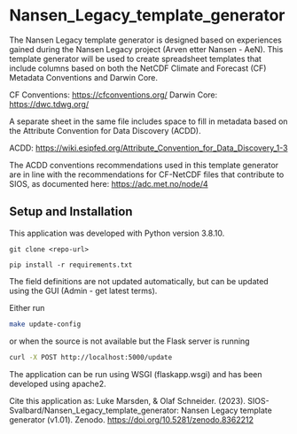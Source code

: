 # Nansen_Legacy_template_generator

The Nansen Legacy template generator is designed based on experiences gained during the Nansen Legacy project (Arven etter Nansen - AeN). This template generator will be used to create spreadsheet templates that include columns based on both the NetCDF Climate and Forecast (CF) Metadata Conventions and Darwin Core.

CF Conventions: https://cfconventions.org/
Darwin Core: https://dwc.tdwg.org/

A separate sheet in the same file includes space to fill in metadata based on the Attribute Convention for Data Discovery (ACDD).

ACDD: https://wiki.esipfed.org/Attribute_Convention_for_Data_Discovery_1-3

The ACDD conventions recommendations used in this template generator are in line with the recommendations for CF-NetCDF files that contribute to SIOS, as documented here:
https://adc.met.no/node/4

## Setup and Installation

This application was developed with Python version 3.8.10.

```
git clone <repo-url>

pip install -r requirements.txt
```

The field definitions are not updated automatically, but can be updated using the GUI (Admin - get latest terms).

Either run
```sh
make update-config
```

or when the source is not available but the Flask server is running
```sh
curl -X POST http://localhost:5000/update
```

The application can be run using WSGI (flaskapp.wsgi) and has been developed using apache2.

Cite this application as:
Luke Marsden, & Olaf Schneider. (2023). SIOS-Svalbard/Nansen_Legacy_template_generator: Nansen Legacy template generator (v1.01). Zenodo. https://doi.org/10.5281/zenodo.8362212
